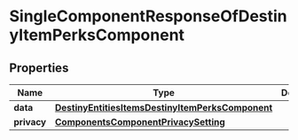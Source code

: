 
# SingleComponentResponseOfDestinyItemPerksComponent

## Properties
Name | Type | Description | Notes
------------ | ------------- | ------------- | -------------
**data** | [**DestinyEntitiesItemsDestinyItemPerksComponent**](DestinyEntitiesItemsDestinyItemPerksComponent.md) |  |  [optional]
**privacy** | [**ComponentsComponentPrivacySetting**](ComponentsComponentPrivacySetting.md) |  |  [optional]



